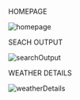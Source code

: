 HOMEPAGE


![homepage](https://user-images.githubusercontent.com/33381408/201252275-caaf1e7d-40bc-4101-9dbd-26af478cabda.jpg)


SEACH OUTPUT


![searchOutput](https://user-images.githubusercontent.com/33381408/201252386-c9bc93df-4f25-4b0e-98f9-5fb7dcb344b6.jpg)



WEATHER DETAILS


![weatherDetails](https://user-images.githubusercontent.com/33381408/201252443-84fd8d68-208c-4e46-ba3c-7525c15fb779.jpg)

